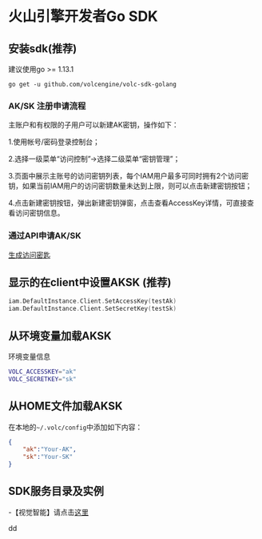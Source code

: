 # 火山引擎开发者Go SDK

## 安装sdk(推荐)

建议使用go >= 1.13.1

```go get -u github.com/volcengine/volc-sdk-golang```

### AK/SK 注册申请流程

主账户和有权限的子用户可以新建AK密钥，操作如下：

1.使用帐号/密码登录控制台；

2.选择一级菜单“访问控制”->选择二级菜单“密钥管理”；

3.页面中展示主账号的访问密钥列表，每个IAM用户最多可同时拥有2个访问密钥，如果当前IAM用户的访问密钥数量未达到上限，则可以点击新建密钥按钮；

4.点击新建密钥按钮，弹出新建密钥弹窗，点击查看AccessKey详情，可直接查看访问密钥信息。

### 通过API申请AK/SK
 
[生成访问密匙](https://www.volcengine.cn/docs/6291/65578)

## 显示的在client中设置AKSK (推荐)

```go
iam.DefaultInstance.Client.SetAccessKey(testAk)
iam.DefaultInstance.Client.SetSecretKey(testSk)	
```

## 从环境变量加载AKSK

环境变量信息

```bash
VOLC_ACCESSKEY="ak"
VOLC_SECRETKEY="sk"
```

## 从HOME文件加载AKSK

在本地的`~/.volc/config`中添加如下内容：

```json
{
	"ak":"Your-AK",
	"sk":"Your-SK"
}
```

## SDK服务目录及实例

-【视觉智能】请点击[这里](service/visual/README.md)

dd